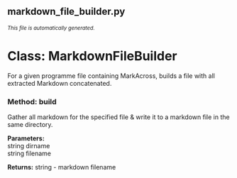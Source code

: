 ## markdown_file_builder.py
<sup><i>This file is automatically generated.</i></sup>
# Class: MarkdownFileBuilder  
For a given programme file containing MarkAcross, builds a file with all extracted Markdown concatenated.  

### Method: build  
Gather all markdown for the specified file & write it to a markdown file in the same directory.  
  
__Parameters:__  
string dirname  
string filename  
    
__Returns:__ string - markdown filename  

